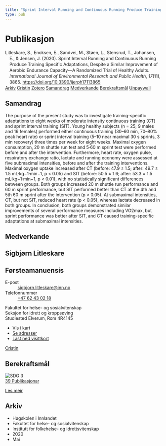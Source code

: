 ```yaml
---
title: "Sprint Interval Running and Continuous Running Produce Training Specific Adaptations, Despite a Similar Improvement of Aerobic Endurance Capacity—A Randomized Trial of Healthy Adults"
type: pub
---
```

<h1>Publikasjon</h1>
<article id="csl-bib-container-WWJ8NL4R" class="csl-bib-container">
  <div class="csl-bib-body" style="line-height: 1.35; padding-left: 1em; text-indent:-1em;">
  <div class="csl-entry">Litleskare, S., Enoksen, E., Sandvei, M., St&#xF8;en, L., Stensrud, T., Johansen, E., &amp; Jensen, J. (2020). Sprint Interval Running and Continuous Running Produce Training Specific Adaptations, Despite a Similar Improvement of Aerobic Endurance Capacity&#x2014;A Randomized Trial of Healthy Adults. <i>International Journal of Environmental Research and Public Health</i>, <i>17</i>(11), 3865. <a href="https://doi.org/10.3390/ijerph17113865">https://doi.org/10.3390/ijerph17113865</a></div>
</div>
  <div class="csl-bib-buttons">
    <a href="#taxonomy-article-WWJ8NL4R" class="csl-bib-button">Arkiv</a>
    <a href="https://app.cristin.no/results/show.jsf?id=1813273" alt="Cristin URL" class="csl-bib-button">Cristin</a>
    <a href="http://zotero.org/groups/5022929/items/WWJ8NL4R" alt="Zotero URL" class="csl-bib-button">Zotero</a>
    <a href="#abstract-article-WWJ8NL4R" class="csl-bib-button">Samandrag</a>
    <a href="#contributors-article-WWJ8NL4R" class="csl-bib-button">Medverkande</a>
    <a href="#sdg-article-WWJ8NL4R" class="csl-bib-button">Berekraftsmål</a>
    <a href="https://www.mdpi.com/1660-4601/17/11/3865/pdf?version=1590754039" class="csl-bib-button">Unpaywall</a>
  </div>
  <div id="csl-bib-meta-container-WWJ8NL4R"></div>
</article>
<div id="csl-bib-meta-WWJ8NL4R" class="csl-bib-meta">
  <article id="abstract-article-WWJ8NL4R" class="abstract-article">
    <h1>Samandrag</h1>
    The purpose of the present study was to investigate training-specific adaptations to eight weeks of moderate intensity continuous training (CT) and sprint interval training (SIT). Young healthy subjects (n = 25; 9 males and 16 females) performed either continuous training (30–60 min, 70–80% peak heart rate) or sprint interval training (5–10 near maximal 30 s sprints, 3 min recovery) three times per week for eight weeks. Maximal oxygen consumption, 20 m shuttle run test and 5·60 m sprint test were performed before and after the intervention. Furthermore, heart rate, oxygen pulse, respiratory exchange ratio, lactate and running economy were assessed at five submaximal intensities, before and after the training interventions. Maximal oxygen uptake increased after CT (before: 47.9 ± 1.5; after: 49.7 ± 1.5 mL·kg−1·min−1, p &lt; 0.05) and SIT (before: 50.5 ± 1.6; after: 53.3 ± 1.5 mL·kg−1·min−1, p &lt; 0.01), with no statistically significant differences between groups. Both groups increased 20 m shuttle run performance and 60 m sprint performance, but SIT performed better than CT at the 4th and 5th 60 m sprint after the intervention (p &lt; 0.05). At submaximal intensities, CT, but not SIT, reduced heart rate (p &lt; 0.05), whereas lactate decreased in both groups. In conclusion, both groups demonstrated similar improvements of several performance measures including VO2max, but sprint performance was better after SIT, and CT caused training-specific adaptations at submaximal intensities.
  </article>
  <article id="contributors-article-WWJ8NL4R" class="contributors-article">
    <h1>Medverkande</h1>
    <div class="personas">
<div class="vrtx-hinn-person-card">
<div class="photo">
<i class="lar la-user-circle missing-person"></i>
</div>
<div class="info">
<hgroup><h1>Sigbjørn Litleskare</h1>
<h2>Førsteamanuensis</h2>
</hgroup><dl>
<dt>E-post</dt>
<dd>
<a href="mailto:sigbjorn.litleskare@inn.no">sigbjorn.litleskare@inn.no</a>
</dd>
<dt>Telefonnummer</dt>
<dd><a href="tel:+4762430218">
+47 62 43 02 18
</a></dd>
</dl>
<p>
Fakultet for helse- og sosialvitenskap<br>
Seksjon for idrett og kroppsøving<br>
Studiested Elverum,
Rom 4R4145
</p>
<ul class="vrtx-hinn-links">
<li><a href="https://www.google.com/maps?q=60.88156,11.53723">Vis i kart</a></li>
<li><a href="https://www.inn.no/finn-en-ansatt/sigbjorn-litleskare.html#vrtx-hinn-addresses">Se adresser</a></li>
<li><a href="https://www.inn.no/finn-en-ansatt/sigbjorn-litleskare.html?vrtx=vcf">Last ned visittkort</a></li>
</ul>
</div>
</div>
<a href="https://app.cristin.no/persons/show.jsf?id=477352" alt="Cristin URL" class="personas-cristin">Cristin</a>
</div>
  </article>
  <article id="sdg-article-WWJ8NL4R" class="sdg-article">
    <h1>Berekraftsmål</h1>
    <div class="sdg-container"><div id="sdg3" class="sdg">
<img src="{{< params subfolder >}}images/sdg/sdg03_no.png" class="image" alt="SDG 3">
<div class="sdg-overlay">
<a href="{{< params subfolder >}}no/archive/?sdg=3#archive" class="sdg-publication-count"><span>39</span> Publikasjonar</a>
<p><a href="https://www.fn.no/om-fn/fns-baerekraftsmaal/god-helse-og-livskvalitet?lang=nno-NO" class="sdg-read-more">Les meir</a></p>
</div>
</div></div>
  </article>
  <article id="taxonomy-article-WWJ8NL4R" class="taxonomy-article">
    <h1>Arkiv</h1>
    <ul>
      <li>Høgskolen i Innlandet</li>
      <li>Fakultet for helse- og sosialvitenskap</li>
      <li>Institutt for folkehelse- og idrettsvitenskap</li>
      <li>2020</li>
      <li>Mai</li>
    </ul>
  </article>
</div>

